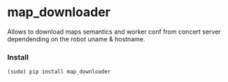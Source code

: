# map_downloader #

Allows to download maps semantics and worker conf from concert server
dependending on the robot uname & hostname.
### Install ###
~~~~
(sudo) pip install map_downloader
~~~~

